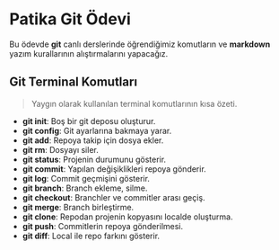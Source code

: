 # Patika Git Ödevi

Bu ödevde **git** canlı derslerinde öğrendiğimiz komutların ve **markdown** yazım kurallarının alıştırmalarını yapacağız.

## Git Terminal Komutları

> Yaygın olarak kullanılan terminal komutlarının kısa özeti.

- **git init**: Boş bir git deposu oluşturur.
- **git config**: Git ayarlarına bakmaya yarar.
- **git add**: Repoya takip için dosya ekler.
- **git rm**: Dosyayı siler.
- **git status**: Projenin durumunu gösterir.
- **git commit**: Yapılan değişiklikleri repoya gönderir.
- **git log**: Commit geçmişini gösterir.
- **git branch**: Branch ekleme, silme.
- **git checkout**: Branchler ve commitler arası geçiş.
- **git merge**: Branch birleştirme.
- **git clone**: Repodan projenin kopyasını localde oluşturma.
- **git push**: Commitlerin repoya gönderilmesi.
- **git diff**: Local ile repo farkını gösterir.
